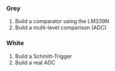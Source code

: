 ### Grey

1. Build a comparator using the LM339N
2. Build a multi-level comparison (ADC)

### White

1. Build a Schmitt-Trigger
2. Build a real ADC
